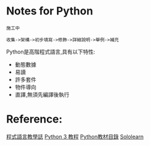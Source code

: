 # Notes for Python

	施工中

	收集->架構->初步填寫->修飾->詳細說明->舉例->補充

Python是高階程式語言,具有以下特性:
 - 動態數據
 - 易讀
 - 許多套件
 - 物件導向
 - 直譯,無須先編譯後執行
 
 # Reference:
[程式語言教學誌](https://kaiching.org/pydoing/python.html)
[Python 3 教程](http://www.runoob.com/python3/python3-tutorial.html)
[Python教材目錄](https://kaiching.org/pydoing/python.html)
[Sololearn](https://www.sololearn.com/Course/Python/)

